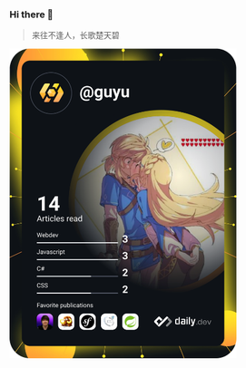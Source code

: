 ### Hi there 👋

> 来往不逢人，长歌楚天碧

<a href="https://app.daily.dev/guyu"><img src="https://github.com/Guyu23/Guyu23/blob/main/devcard.svg" width="400" alt="Guyu's Dev Card"/></a>

<!--
**Guyu23/Guyu23** is a ✨ _special_ ✨ repository because its `README.md` (this file) appears on your GitHub profile.

Here are some ideas to get you started:

- 🔭 I’m currently working on ...
- 🌱 I’m currently learning ...
- 👯 I’m looking to collaborate on ...
- 🤔 I’m looking for help with ...
- 💬 Ask me about ...
- 📫 How to reach me: ...
- 😄 Pronouns: ...
- ⚡ Fun fact: ...
-->
